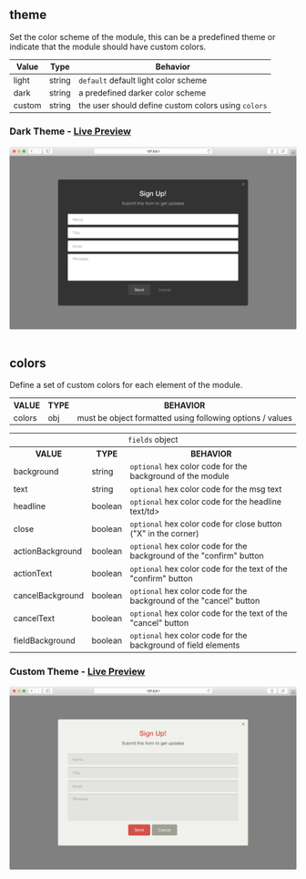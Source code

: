 ## theme
Set the color scheme of the module, this can be a predefined theme or indicate that the module should have custom colors.

| Value | Type | Behavior |
|---|---|---|
| light | string | `default` default light color scheme |
| dark | string | a predefined darker color scheme |  
| custom | string | the user should define custom colors using `colors` |  

### Dark Theme - [Live Preview](../../examples/preview/customization/themes/dark.html)

![Form Placeholders](../examples/img/customization/themes/dark.png)

<pre data-src="../../examples/src/customization/themes/dark.js"></pre>


## colors
Define a set of custom colors for each element of the module.

<table>
	<tr>
		<th>VALUE</th>
		<th>TYPE</th>
		<th>BEHAVIOR</th>
	</tr>
	<tr>
		<td>colors</td>
		<td>obj</td>
		<td>must be object formatted using following options / values</td>
	</tr>
</table>

<table>
	<tr>
		<td colspan="3" align="center"><code>fields</code> object</td>
	</tr>
	<tr>
		<th>VALUE</th>
		<th>TYPE</th>
		<th>BEHAVIOR</th>
	</tr>
	<tr>
		<td> background </td>
		<td>string</td>
		<td><code>optional</code> hex color code for the background of the module</td>
	</tr>
	<tr>
		<td> text </td>
		<td>string</td>
		<td><code>optional</code> hex color code for the msg text</td>
	</tr>
	<tr>
		<td> headline </td>
		<td>boolean</td>
		<td><code>optional</code> hex color code for the headline text/td>
	</tr>
	<tr>
		<td> close </td>
		<td>boolean</td>
		<td><code>optional</code> hex color code for close button ("X" in the corner)</td>
	</tr>
	<tr>
		<td> actionBackground </td>
		<td>boolean</td>
		<td><code>optional</code> hex color code for the background of the "confirm" button</td>
	</tr>
	<tr>
		<td> actionText </td>
		<td>boolean</td>
		<td><code>optional</code> hex color code for the text of the "confirm" button</td>
	</tr>
	<tr>
		<td> cancelBackground </td>
		<td>boolean</td>
		<td><code>optional</code> hex color code for the background of the "cancel" button</td>
	</tr>
	<tr>
		<td> cancelText </td>
		<td>boolean</td>
		<td><code>optional</code> hex color code for the text of the "cancel" button</td>
	</tr>
	<tr>
		<td> fieldBackground </td>
		<td>boolean</td>
		<td><code>optional</code> hex color code for the background of field elements</td>
	</tr>
</table>

### Custom Theme - [Live Preview](../../examples/preview/customization/themes/custom.html)

![Form Placeholders](../examples/img/customization/themes/custom.png)

<pre data-src="../../examples/src/customization/themes/custom.js"></pre>